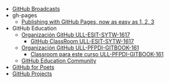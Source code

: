 * [GitHub Broadcasts](https://github.com/blog/broadcasts)
* gh-pages
   - [Publishing with GitHub Pages, now as easy as 1, 2, 3](https://github.com/blog/2289-publishing-with-github-pages-now-as-easy-as-1-2-3)
* GitHub Education
  * [Organización GitHub ULL-ESIT-SYTW-1617](https://github.com/ULL-ESIT-SYTW-1617)
    * [GitHub ClassRoom ULL-ESIT-SYTW-1617](https://classroom.github.com/classrooms/19915164-ull-esit-sytw-1617)
  * [Organización GitHub ULL-PFPDI-GITBOOK-161](https://github.com/orgs/ULL-PFPDI-GITBOOK-1617)
    * [Classroom para este curso ULL-PFPDI-GITBOOK-161](https://classroom.github.com/classrooms/24248551-ull-pfpdi-gitbook-1617)
  * [GitHub Education Community](https://education.github.community/)
* [GitHub for Poets](poets/README.md)
* [GitHub Projects](projects/README.md)
